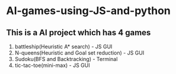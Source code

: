 # AI-games-using-JS-and-python
## This is a AI project which has 4 games 
1) battleship(Heuristic A* search) - JS GUI
2) N-queens(Heuristic and Goal set reduction) - JS GUI
3) Sudoku(BFS and Backtracking) - Terminal 
4) tic-tac-toe(mini-max) - JS GUI
